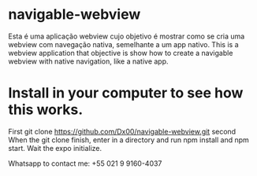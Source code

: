 # navigable-webview
Esta é uma aplicação webview cujo objetivo é mostrar como se cria uma webview com navegação nativa, semelhante a um app nativo.
This is a webview application that objective is show how to create a navigable webview with native navigation, like a native app.

# Install in your computer to see how this works. 

<bold>First</bold> git clone https://github.com/Dx00/navigable-webview.git
<bold>second<bold> When the git clone finish, enter in a directory and run npm install and npm start. Wait the expo initialize.
  
<bold>Whatsapp to contact me: +55 021 9 9160-4037</bold>
